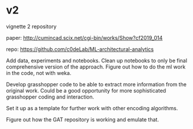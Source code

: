 # v2
vignette 2 repository

paper: http://cumincad.scix.net/cgi-bin/works/Show?cf2019_014

repo: https://github.com/c0deLab/ML-architectural-analytics

Add data, experiments and notebooks. Clean up notebooks to only be final comprehensive version of the approach. Figure out how to do the ml work in the code, not with weka.

Develop grasshopper code to be able to extract more information from the original work. Could be a good opportunity for more sophisticated grasshopper coding and interaction.

Set it up as a template for further work with other encoding algorithms.

Figure out how the GAT repository is working and emulate that.
